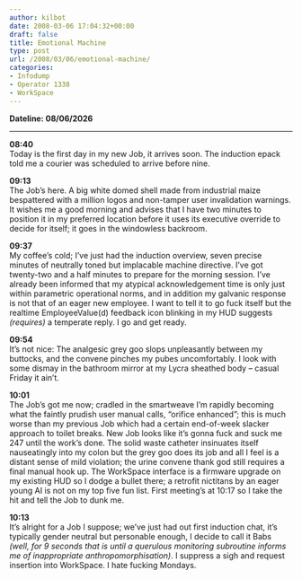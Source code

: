 ```yaml
---
author: kilbot
date: 2008-03-06 17:04:32+00:00
draft: false
title: Emotional Machine
type: post
url: /2008/03/06/emotional-machine/
categories:
- Infodump
- Operator 1338
- WorkSpace
---
```


**Dateline: 08/06/2026**

****

**08:40**\
Today is the first day in my new Job, it arrives soon. The induction epack told me a courier was scheduled to arrive before nine.

**09:13**\
The Job’s here. A big white domed shell made from industrial maize bespattered with a million logos and non-tamper user invalidation warnings. It wishes me a good morning and advises that I have two minutes to position it in my preferred location before it uses its executive override to decide for itself; it goes in the windowless backroom.

**09:37**\
My coffee’s cold; I’ve just had the induction overview, seven precise minutes of neutrally toned but implacable machine directive. I’ve got twenty-two and a half minutes to prepare for the morning session. I’ve already been informed that my atypical acknowledgement time is only just within parametric operational norms, and in addition my galvanic response is not that of an eager new employee. I want to tell it to go fuck itself but the realtime EmployeeValue(d) feedback icon blinking in my HUD suggests _(requires)_ a temperate reply. I go and get ready.

**09:54**\
It’s not nice: The analgesic grey goo slops unpleasantly between my buttocks, and the convene pinches my pubes uncomfortably. I look with some dismay in the bathroom mirror at my Lycra sheathed body – casual Friday it ain’t.

**10:01**\
The Job’s got me now; cradled in the smartweave I’m rapidly becoming what the faintly prudish user manual calls, “orifice enhanced”; this is much worse than my previous Job which had a certain end-of-week slacker approach to toilet breaks. New Job looks like it’s gonna fuck and suck me 247 until the work’s done. The solid waste catheter insinuates itself nauseatingly into my colon but the grey goo does its job and all I feel is a distant sense of mild violation; the urine convene thank god still requires a final manual hook up. The WorkSpace interface is a firmware upgrade on my existing HUD so I dodge a bullet there; a retrofit nictitans by an eager young AI is not on my top five fun list. First meeting’s at 10:17 so I take the hit and tell the Job to dunk me.

**10:13**\
It’s alright for a Job I suppose; we’ve just had out first induction chat, it’s typically gender neutral but personable enough, I decide to call it Babs _(well, for 9 seconds that is until a querulous monitoring subroutine informs me of inappropriate anthropomorphisation)_. I suppress a sigh and request insertion into WorkSpace. I hate fucking Mondays.
